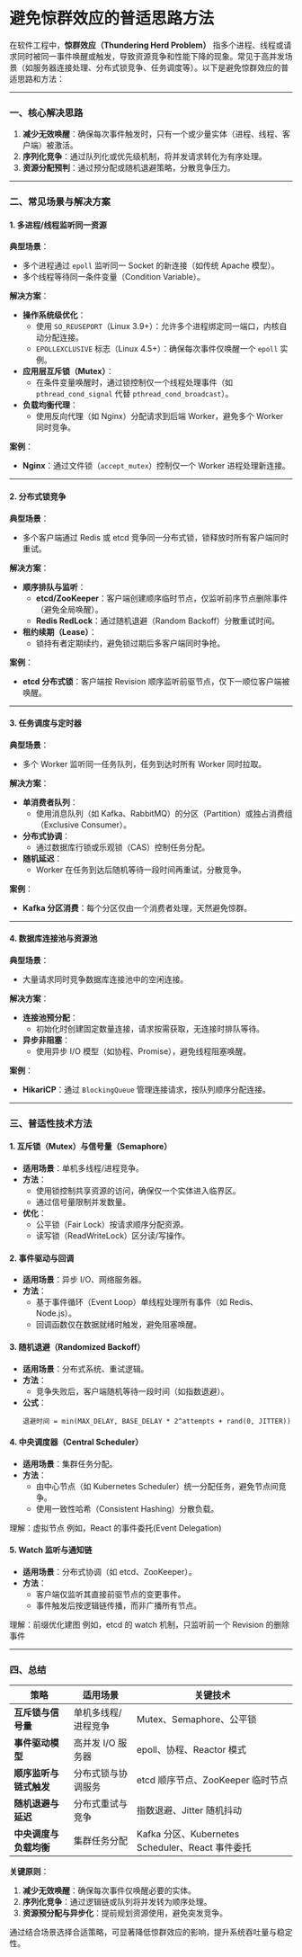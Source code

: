 # 避免惊群效应的普适思路方法

在软件工程中，**惊群效应（Thundering Herd Problem）** 指多个进程、线程或请求同时被同一事件唤醒或触发，导致资源竞争和性能下降的现象。常见于高并发场景（如服务器连接处理、分布式锁竞争、任务调度等）。以下是避免惊群效应的普适思路和方法：

---

### **一、核心解决思路**

1. **减少无效唤醒**：确保每次事件触发时，只有一个或少量实体（进程、线程、客户端）被激活。
2. **序列化竞争**：通过队列化或优先级机制，将并发请求转化为有序处理。
3. **资源分配预判**：通过预分配或随机退避策略，分散竞争压力。

---

### **二、常见场景与解决方案**

#### **1. 多进程/线程监听同一资源**

**典型场景**：

- 多个进程通过 `epoll` 监听同一 Socket 的新连接（如传统 Apache 模型）。
- 多个线程等待同一条件变量（Condition Variable）。

**解决方案**：

- **操作系统级优化**：
  - 使用 `SO_REUSEPORT`（Linux 3.9+）：允许多个进程绑定同一端口，内核自动分配连接。
  - `EPOLLEXCLUSIVE` 标志（Linux 4.5+）：确保每次事件仅唤醒一个 `epoll` 实例。
- **应用层互斥锁（Mutex）**：
  - 在条件变量唤醒时，通过锁控制仅一个线程处理事件（如 `pthread_cond_signal` 代替 `pthread_cond_broadcast`）。
- **负载均衡代理**：
  - 使用反向代理（如 Nginx）分配请求到后端 Worker，避免多个 Worker 同时竞争。

**案例**：

- **Nginx**：通过文件锁（`accept_mutex`）控制仅一个 Worker 进程处理新连接。

---

#### **2. 分布式锁竞争**

**典型场景**：

- 多个客户端通过 Redis 或 etcd 竞争同一分布式锁，锁释放时所有客户端同时重试。

**解决方案**：

- **顺序排队与监听**：
  - **etcd/ZooKeeper**：客户端创建顺序临时节点，仅监听前序节点删除事件（避免全局唤醒）。
  - **Redis RedLock**：通过随机退避（Random Backoff）分散重试时间。
- **租约续期（Lease）**：
  - 锁持有者定期续约，避免锁过期后多客户端同时争抢。

**案例**：

- **etcd 分布式锁**：客户端按 Revision 顺序监听前驱节点，仅下一顺位客户端被唤醒。

---

#### **3. 任务调度与定时器**

**典型场景**：

- 多个 Worker 监听同一任务队列，任务到达时所有 Worker 同时拉取。

**解决方案**：

- **单消费者队列**：
  - 使用消息队列（如 Kafka、RabbitMQ）的分区（Partition）或独占消费组（Exclusive Consumer）。
- **分布式协调**：
  - 通过数据库行锁或乐观锁（CAS）控制任务分配。
- **随机延迟**：
  - Worker 在任务到达后随机等待一段时间再重试，分散竞争。

**案例**：

- **Kafka 分区消费**：每个分区仅由一个消费者处理，天然避免惊群。

---

#### **4. 数据库连接池与资源池**

**典型场景**：

- 大量请求同时竞争数据库连接池中的空闲连接。

**解决方案**：

- **连接池预分配**：
  - 初始化时创建固定数量连接，请求按需获取，无连接时排队等待。
- **异步非阻塞**：
  - 使用异步 I/O 模型（如协程、Promise），避免线程阻塞唤醒。

**案例**：

- **HikariCP**：通过 `BlockingQueue` 管理连接请求，按队列顺序分配连接。

---

### **三、普适性技术方法**

#### **1. 互斥锁（Mutex）与信号量（Semaphore）**

- **适用场景**：单机多线程/进程竞争。
- **方法**：
  - 使用锁控制共享资源的访问，确保仅一个实体进入临界区。
  - 通过信号量限制并发数量。
- **优化**：
  - 公平锁（Fair Lock）按请求顺序分配资源。
  - 读写锁（ReadWriteLock）区分读/写操作。

#### **2. 事件驱动与回调**

- **适用场景**：异步 I/O、网络服务器。
- **方法**：
  - 基于事件循环（Event Loop）单线程处理所有事件（如 Redis、Node.js）。
  - 回调函数仅在数据就绪时触发，避免阻塞唤醒。

#### **3. 随机退避（Randomized Backoff）**

- **适用场景**：分布式系统、重试逻辑。
- **方法**：
  - 竞争失败后，客户端随机等待一段时间（如指数退避）。
- **公式**：
  ```plaintext
  退避时间 = min(MAX_DELAY, BASE_DELAY * 2^attempts + rand(0, JITTER))
  ```

#### **4. 中央调度器（Central Scheduler）**

- **适用场景**：集群任务分配。
- **方法**：
  - 由中心节点（如 Kubernetes Scheduler）统一分配任务，避免节点间竞争。
  - 使用一致性哈希（Consistent Hashing）分散负载。

理解：虚拟节点
例如，React 的事件委托(Event Delegation)

#### **5. Watch 监听与通知链**

- **适用场景**：分布式协调（如 etcd、ZooKeeper）。
- **方法**：
  - 客户端仅监听其直接前驱节点的变更事件。
  - 事件触发后按逻辑链传播，而非广播所有节点。

理解：前缀优化建图
例如，etcd 的 watch 机制，只监听前一个 Revision 的删除事件

---

### **四、总结**

| **策略**               | **适用场景**        | **关键技术**                                     |
| ---------------------- | ------------------- | ------------------------------------------------ |
| **互斥锁与信号量**     | 单机多线程/进程竞争 | Mutex、Semaphore、公平锁                         |
| **事件驱动模型**       | 高并发 I/O 服务器   | epoll、协程、Reactor 模式                        |
| **顺序监听与链式触发** | 分布式锁与协调服务  | etcd 顺序节点、ZooKeeper 临时节点                |
| **随机退避与延迟**     | 分布式重试与竞争    | 指数退避、Jitter 随机抖动                        |
| **中央调度与负载均衡** | 集群任务分配        | Kafka 分区、Kubernetes Scheduler、React 事件委托 |

**关键原则**：

1. **减少无效唤醒**：确保每次事件仅唤醒必要的实体。
2. **序列化竞争**：通过逻辑链或队列将并发转为顺序处理。
3. **资源预分配与异步化**：提前规划资源使用，避免突发竞争。

通过结合场景选择合适策略，可显著降低惊群效应的影响，提升系统吞吐量与稳定性。
